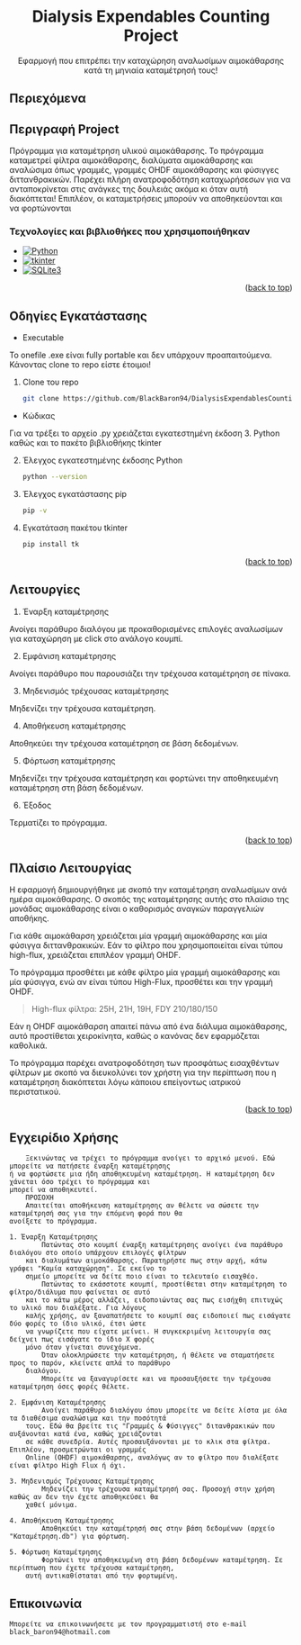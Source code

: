 <a id="readme-top"></a>
<div align="center">
  <h1 align="center">Dialysis Expendables Counting Project</h1>

  <p align="center">
    Εφαρμογή που επιτρέπει την καταχώρηση αναλωσίμων αιμοκάθαρσης κατά τη μηνιαία καταμέτρησή τους!
    </p>
</div>


## Περιεχόμενα


## Περιγραφή Project
Πρόγραμμα για καταμέτρηση υλικού αιμοκάθαρσης. Το πρόγραμμα καταμετρεί φίλτρα αιμοκάθαρσης, διαλύματα 
αιμοκάθαρσης και αναλώσιμα όπως γραμμές, γραμμές OHDF αιμοκάθαρσης και φύσιγγες διττανθρακικών. Παρέχει πλήρη
ανατροφοδότηση καταχωρήσεσων για να ανταποκρίνεται στις ανάγκες της δουλειάς ακόμα κι όταν αυτή διακόπτεται!
Επιπλέον, οι καταμετρήσεις μπορούν να αποθηκεύονται και να φορτώνονται

### Τεχνολογίες και βιβλιοθήκες που χρησιμοποιήθηκαν

* [![Python][python.org]][Python-url]
* [![tkinter][tkinter.python]][tkinter-url]
* [![SQLite3][sqlite3.python]][sqlite3-url]

<p align="right">(<a href="#readme-top">back to top</a>)</p>

## Οδηγίες Εγκατάστασης


- Executable

Το onefile .exe είναι fully portable και δεν υπάρχουν προαπαιτούμενα. Κάνοντας clone το repo είστε έτοιμοι!

1. Clone του repo
   ```sh
   git clone https://github.com/BlackBaron94/DialysisExpendablesCounting.git
   ```

- Κώδικας

Για να τρέξει το αρχείο .py χρειάζεται εγκατεστημένη έκδοση 3. Python καθώς και το πακέτο βιβλιοθήκης tkinter

2. Έλεγχος εγκατεστημένης έκδοσης Python
   ```sh
   python --version
   ```
3. Έλεγχος εγκατάστασης pip
   ```sh
   pip -v
   ```

4. Εγκατάταση πακέτου tkinter
   ```sh
   pip install tk
   ```
<p align="right">(<a href="#readme-top">back to top</a>)</p>

## Λειτουργίες

1. Έναρξη καταμέτρησης

Ανοίγει παράθυρο διαλόγου με προκαθορισμένες επιλογές αναλωσίμων για καταχώρηση με click στο ανάλογο κουμπί.

2. Εμφάνιση καταμέτρησης

Ανοίγει παράθυρο που παρουσιάζει την τρέχουσα καταμέτρηση σε πίνακα.

3. Μηδενισμός τρέχουσας καταμέτρησης

Μηδενίζει την τρέχουσα καταμέτρηση.

4. Αποθήκευση καταμέτρησης

Αποθηκεύει την τρέχουσα καταμέτρηση σε βάση δεδομένων. 

5. Φόρτωση καταμέτρησης

Μηδενίζει την τρέχουσα καταμέτρηση και φορτώνει την αποθηκευμένη καταμέτρηση στη βάση δεδομένων.

6. Έξοδος

Τερματίζει το πρόγραμμα.

<p align="right">(<a href="#readme-top">back to top</a>)</p>

## Πλαίσιο Λειτουργίας

Η εφαρμογή δημιουργήθηκε με σκοπό την καταμέτρηση αναλωσίμων ανά ημέρα αιμοκάθαρσης. Ο σκοπός της καταμέτρησης
αυτής στο πλαίσιο της μονάδας αιμοκάθαρσης είναι ο καθορισμός αναγκών παραγγελιών αποθήκης. 

Για κάθε αιμοκάθαρση χρειάζεται μία γραμμή αιμοκάθαρσης και μία φύσιγγα διττανθρακικών. Εάν το φίλτρο που χρησιμοποιείται 
είναι τύπου high-flux, χρειάζεται επιπλέον γραμμή OHDF. 

Το πρόγραμμα προσθέτει με κάθε φίλτρο μία γραμμή αιμοκάθαρσης και μία φύσιγγα, ενώ αν είναι τύπου High-Flux, προσθέτει
και την γραμμή OHDF. 

> High-flux φίλτρα: 25H, 21H, 19H, FDY 210/180/150

Εάν η OHDF αιμοκάθαρση απαιτεί πάνω από ένα διάλυμα αιμοκάθαρσης, αυτό προστίθεται χειροκίνητα, καθώς ο κανόνας δεν
εφαρμόζεται καθολικά.

Το πρόγραμμα παρέχει ανατροφοδότηση των προσφάτως εισαχθέντων φίλτρων με σκοπό να διευκολύνει τον χρήστη για την
περίπτωση που η καταμέτρηση διακόπτεται λόγω κάποιου επείγοντως ιατρικού περιστατικού.

<p align="right">(<a href="#readme-top">back to top</a>)</p>

## Εγχειρίδιο Χρήσης

        Ξεκινώντας να τρέχει το πρόγραμμα ανοίγει το αρχικό μενού. Εδώ μπορείτε να πατήσετε έναρξη καταμέτρησης 
    ή να φορτώσετε μια ήδη αποθηκευμένη καταμέτρηση. Η καταμέτρηση δεν χάνεται όσο τρέχει το πρόγραμμα και 
    μπορεί να αποθηκευτεί. 
        ΠΡΟΣΟΧΗ
        Απαιτείται αποθήκευση καταμέτρησης αν θέλετε να σώσετε την καταμέτρησή σας για την επόμενη φορά που θα 
    ανοίξετε το πρόγραμμα.

    1. Έναρξη Καταμέτρησης
            Πατώντας στο κουμπί έναρξη καταμέτρησης ανοίγει ένα παράθυρο διαλόγου στο οποίο υπάρχουν επιλογές φίλτρων
        και διαλυμάτων αιμοκάθαρσης. Παρατηρήστε πως στην αρχή, κάτω γράφει "Καμία καταχώρηση". Σε εκείνο το 
        σημείο μπορείτε να δείτε ποιο είναι το τελευταίο εισαχθέο.
            Πατώντας το εκάσστοτε κουμπί, προστίθεται στην καταμέτρηση το φίλτρο/διάλυμα που φαίνεται σε αυτό
        και το κάτω μέρος αλλάζει, ειδοποιώντας σας πως εισήχθη επιτυχώς το υλικό που διαλέξατε. Για λόγους
        καλής χρήσης, αν ξαναπατήσετε το κουμπί σας ειδοποιεί πως εισάγατε δύο φορές το ίδιο υλικό, έτσι ώστε
        να γνωρίζετε που είχατε μείνει. Η συγκεκριμένη λειτουργία σας δείχνει πως εισάγατε το ίδιο X φορές
        μόνο όταν γίνεται συνεχόμενα.
            Όταν ολοκληρώσετε την καταμέτρηση, ή θέλετε να σταματήσετε προς το παρόν, κλείνετε απλά το παράθυρο
        διαλόγου.
            Μπορείτε να ξαναγυρίσετε και να προσαυξήσετε την τρέχουσα καταμέτρηση όσες φορές θέλετε.
    
    2. Εμφάνιση Καταμέτρησης
            Ανοίγει παράθυρο διαλόγου όπου μπορείτε να δείτε λίστα με όλα τα διαθέσιμα αναλώσιμα και την ποσότητά
        τους. Εδώ θα βρείτε τις "Γραμμές & Φύσιγγες" διτανθρακικών που αυξάνονται κατά ένα, καθώς χρειάζονται
        σε κάθε συνεδρία. Αυτές προσαυξάνονται με το κλικ στα φίλτρα. Επιπλέον, προσμετρώνται οι γραμμές
        Online (OHDF) αιμοκάθαρσης, αναλόγως αν το φίλτρο που διαλέξατε είναι φίλτρο High Flux ή όχι.

    3. Μηδενισμός Τρέχουσας Καταμέτρησης
            Μηδενίζει την τρέχουσα καταμέτρησή σας. Προσοχή στην χρήση καθώς αν δεν την έχετε αποθηκεύσει θα
        χαθεί μόνιμα.

    4. Αποθήκευση Καταμέτρησης
            Αποθηκεύει την καταμέτρησή σας στην βάση δεδομένων (αρχείο "Καταμέτρηση.db") για φόρτωση.

    5. Φόρτωση Καταμέτρησης
            Φορτώνει την αποθηκευμένη στη βάση δεδομένων καταμέτρηση. Σε περίπτωση που έχετε τρέχουσα καταμέτρηση,
        αυτή αντικαθίσταται από την φορτωμένη.

## Επικοινωνία
    Μπορείτε να επικοινωνήσετε με τον προγραμματιστή στο e-mail black_baron94@hotmail.com


[python.org]: https://img.shields.io/badge/python-3670A0?style=for-the-badge&logo=python&logoColor=ffdd54
[python-url]: https://python.org/
[tkinter.python]: https://img.shields.io/badge/Frontend-tkinter-blue
[tkinter-url]: https://docs.python.org/3/library/tkinter.html
[sqlite3.python]: https://img.shields.io/badge/SQLite-blue?logo=sqlite&logoColor=white
[sqlite3-url]: https://docs.python.org/3/library/sqlite3.html
